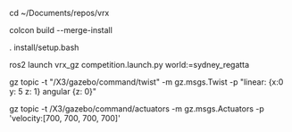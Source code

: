 cd ~/Documents/repos/vrx

colcon build --merge-install

. install/setup.bash

ros2 launch vrx_gz competition.launch.py world:=sydney_regatta

gz topic -t "/X3/gazebo/command/twist" -m gz.msgs.Twist -p "linear: {x:0 y: 5 z: 1} angular {z: 0}"

gz topic -t /X3/gazebo/command/actuators -m gz.msgs.Actuators -p 'velocity:[700, 700, 700, 700]'
